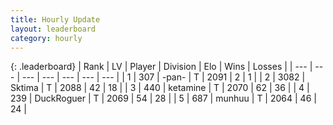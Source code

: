 ```yaml
---
title: Hourly Update
layout: leaderboard
category: hourly
---
```


{: .leaderboard}
| Rank | LV | Player | Division | Elo | Wins | Losses |
| --- | --- | --- | --- | --- | --- | --- |
| <span data-change="0">1</span> | 307 | <span title="ID: 719486">-pan-</span> | T | <span data-change="0">2091</span> | <span data-change="0">2</span> | <span data-change="0">1</span> |
| <span data-change="0">2</span> | 3082 | <span title="ID: 353063">Sktima</span> | T | <span data-change="0">2088</span> | <span data-change="0">42</span> | <span data-change="0">18</span> |
| <span data-change="5">3</span> | 440 | <span title="ID: 725085">ketamine</span> | T | <span data-change="18">2070</span> | <span data-change="3">62</span> | <span data-change="0">36</span> |
| <span data-change="-1">4</span> | 239 | <span title="ID: 760389">DuckRoguer</span> | T | <span data-change="0">2069</span> | <span data-change="0">54</span> | <span data-change="0">28</span> |
| <span data-change="0">5</span> | 687 | <span title="ID: 207149">munhuu</span> | T | <span data-change="5">2064</span> | <span data-change="1">46</span> | <span data-change="0">24</span> |